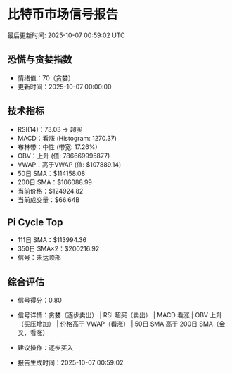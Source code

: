 # 比特币市场信号报告

最后更新时间: 2025-10-07 00:59:02 UTC

## 恐慌与贪婪指数
- 情绪值：70（贪婪）
- 更新时间：2025-10-07 00:00:00

## 技术指标
- RSI(14)：73.03 → 超买
- MACD：看涨 (Histogram: 1270.37)
- 布林带：中性 (带宽: 17.26%)
- OBV：上升 (值: 786669995877)
- VWAP：高于VWAP (值: $107889.14)
- 50日 SMA：$114158.08
- 200日 SMA：$106088.99
- 当前价格：$124924.82
- 当前成交量：$66.64B

## Pi Cycle Top
- 111日 SMA：$113994.36
- 350日 SMA×2：$200216.92
- 信号：未达顶部

## 综合评估
- 信号得分：0.80
- 信号详情：贪婪（逐步卖出） | RSI 超买（卖出） | MACD 看涨 | OBV 上升（买压增加） | 价格高于 VWAP（看涨） | 50日 SMA 高于 200日 SMA（金叉，看涨）
- 建议操作：逐步买入

- 报告生成时间：2025-10-07 00:59:02